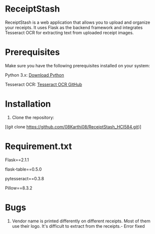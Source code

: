 # ReceiptStash
ReceiptStash is a web application that allows you to upload and organize your receipts. It uses Flask as the backend framework and integrates Tesseract OCR for extracting text from uploaded receipt images.

# Prerequisites
Make sure you have the following prerequisites installed on your system:

Python 3.x: [Download Python](https://www.python.org/downloads/)

Tesseract OCR: [Tesseract OCR GitHub](https://github.com/tesseract-ocr/tesseract)

# Installation
1. Clone the repository:

  [(git clone https://github.com/08Karthi08/ReceiptStash_HCI584.git)]
# Requirement.txt
Flask==2.1.1

flask-table==0.5.0

pytesseract==0.3.8

Pillow==8.3.2

# Bugs

1. Vendor name is printed differently on different receipts. Most of them use their logo. It's difficult to extract from the receipts.- Error fixed


